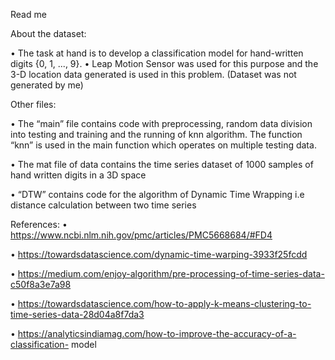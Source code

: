 
Read me 

About the dataset:

• The task at hand is to develop a classification model for hand-written digits {0, 1, ..., 9}.
• Leap Motion Sensor was used for this purpose and the 3-D location data generated
is used in this problem. (Dataset was not generated by me)

Other files:

•	The “main” file contains code with preprocessing, random data division into testing and training and the running of knn algorithm. The function “knn” is used in the main function which operates on multiple testing data.

•	The mat file of data contains the time series dataset of 1000 samples of hand written digits in a 3D space

•	“DTW” contains code for the algorithm of Dynamic Time Wrapping i.e distance calculation between two time series 

References:
• https://www.ncbi.nlm.nih.gov/pmc/articles/PMC5668684/#FD4

• https://towardsdatascience.com/dynamic-time-warping-3933f25fcdd

• https://medium.com/enjoy-algorithm/pre-processing-of-time-series-data-c50f8a3e7a98

• https://towardsdatascience.com/how-to-apply-k-means-clustering-to-time-series-data-28d04a8f7da3

• https://analyticsindiamag.com/how-to-improve-the-accuracy-of-a-classification- model
